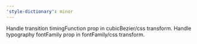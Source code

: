 ```yaml
---
'style-dictionary': minor
---
```


Handle transition timingFunction prop in cubicBezier/css transform. Handle typography fontFamily prop in fontFamily/css transform.
